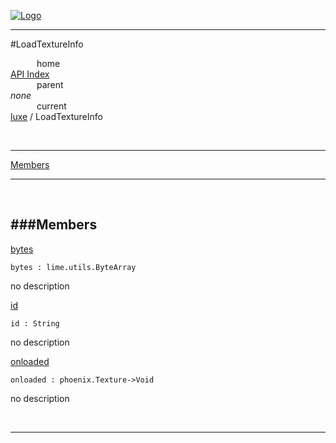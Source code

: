 
[![Logo](../../images/logo.png)](../../index.html)

---

#LoadTextureInfo


&emsp;&emsp;&emsp;home   
[API Index](../../api/index.html#luxe)   
&emsp;&emsp;&emsp;parent    
_none_   
&emsp;&emsp;&emsp;current    
[luxe](./) / LoadTextureInfo

<br/>

---


[Members](#Members)   


---

&nbsp;   

<a class="lift" name="Members" ></a>
###Members   
---
<a class="lift" name="bytes" href="#bytes">bytes</a>



`bytes : lime.utils.ByteArray`

<span class="small_desc_flat"> no description </span>   

<a class="lift" name="id" href="#id">id</a>



`id : String`

<span class="small_desc_flat"> no description </span>   

<a class="lift" name="onloaded" href="#onloaded">onloaded</a>



`onloaded : phoenix.Texture->Void`

<span class="small_desc_flat"> no description </span>   



&nbsp;
&nbsp;
&nbsp;

---  


&nbsp;   
&nbsp;   